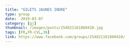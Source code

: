 ```yaml
---
title: "GILETS JAUNES INDRE"
type: group
date:  2019-03-07
category: [gj]
thumbnail: /images/posts/254821161860410.jpg
tags: [FR,FR-CVL,36]
link: https://www.facebook.com/groups/254821161860410/
---
```

